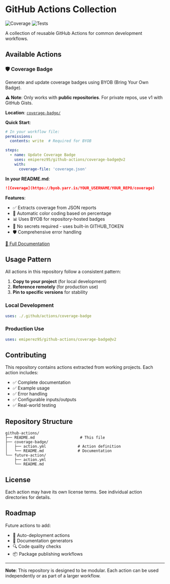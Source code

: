 # GitHub Actions Collection

![Coverage](https://byob.yarr.is/emiperez95/github-actions/coverage)
![Tests](https://github.com/emiperez95/github-actions/workflows/Test%20Coverage%20Badge%20Action/badge.svg)

A collection of reusable GitHub Actions for common development workflows.

## Available Actions

### 🛡️ Coverage Badge

Generate and update coverage badges using BYOB (Bring Your Own Badge).

**⚠️ Note**: Only works with **public repositories**. For private repos, use v1 with GitHub Gists.

**Location**: [`coverage-badge/`](./coverage-badge/)

**Quick Start**:
```yaml
# In your workflow file:
permissions:
  contents: write  # Required for BYOB

steps:
  - name: Update Coverage Badge
    uses: emiperez95/github-actions/coverage-badge@v2
    with:
      coverage-file: 'coverage.json'
```

**In your README.md**:
```markdown
![Coverage](https://byob.yarr.is/YOUR_USERNAME/YOUR_REPO/coverage)
```

**Features**:
- ✅ Extracts coverage from JSON reports
- 🎨 Automatic color coding based on percentage
- 📊 Uses BYOB for repository-hosted badges
- 🚀 No secrets required - uses built-in GITHUB_TOKEN
- 🛡️ Comprehensive error handling

[📖 Full Documentation](./coverage-badge/README.md)

## Usage Pattern

All actions in this repository follow a consistent pattern:

1. **Copy to your project** (for local development)
2. **Reference remotely** (for production use)
3. **Pin to specific versions** for stability

### Local Development
```yaml
uses: ./.github/actions/coverage-badge
```

### Production Use
```yaml
uses: emiperez95/github-actions/coverage-badge@v2
```

## Contributing

This repository contains actions extracted from working projects. Each action includes:

- ✅ Complete documentation
- ✅ Example usage
- ✅ Error handling
- ✅ Configurable inputs/outputs
- ✅ Real-world testing

## Repository Structure

```
github-actions/
├── README.md                    # This file
├── coverage-badge/
│   ├── action.yml              # Action definition
│   └── README.md               # Documentation
└── future-action/
    ├── action.yml
    └── README.md
```

## License

Each action may have its own license terms. See individual action directories for details.

## Roadmap

Future actions to add:
- 🚀 Auto-deployment actions
- 📝 Documentation generators
- 🔍 Code quality checks
- 📦 Package publishing workflows

---

**Note**: This repository is designed to be modular. Each action can be used independently or as part of a larger workflow.
